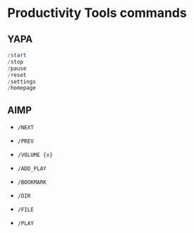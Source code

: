 # Productivity Tools commands


## YAPA 
```powershell
/start
/stop
/pause
/reset
/settings
/homepage
```
## AIMP

- `/NEXT`

- `/PREV`

- `/VOLUME {x}`

- `/ADD_PLAY`    

- `/BOOKMARK`

- `/DIR`

- `/FILE`

- `/PLAY`


